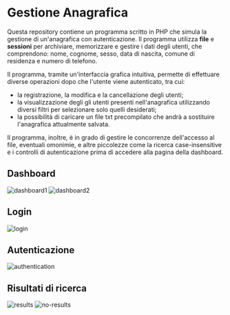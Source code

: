 # Gestione Anagrafica
Questa repository contiene un programma scritto in PHP che simula la gestione di un'anagrafica con autenticazione. Il programma utilizza **file** e **sessioni** per archiviare, memorizzare e gestire i dati degli utenti, che comprendono: nome, cognome, sesso, data di nascita, comune di residenza e numero di telefono.

Il programma, tramite un'interfaccia grafica intuitiva, permette di effettuare diverse operazioni dopo che l'utente viene autenticato, tra cui:
- la registrazione, la modifica e la cancellazione degli utenti;
- la visualizzazione degli gli utenti presenti nell'anagrafica utilizzando diversi filtri per selezionare solo quelli desiderati;
- la possibilità di caricare un file txt precompilato che andrà a sostituire l'anagrafica attualmente salvata.

Il programma, inoltre, è in grado di gestire le concorrenze dell'accesso al file, eventuali omonimie, e altre piccolezze come la ricerca case-insensitive e i controlli di autenticazione prima di accedere alla pagina della dashboard.

## Dashboard
![dashboard1](https://user-images.githubusercontent.com/79053058/234019903-cf4024e7-7a90-4676-af1f-c55583724629.png)
![dashboard2](https://user-images.githubusercontent.com/79053058/234019908-54ff177d-788b-4249-9bd9-951c284a3d0f.png)

## Login
![login](https://user-images.githubusercontent.com/79053058/234020014-4d62ab01-0f5c-426e-beb6-50bd1d6e003b.png)

## Autenticazione
![authentication](https://user-images.githubusercontent.com/79053058/234020084-820f4d6b-1b66-432c-af1e-8a6dfa7dd0f0.png)

## Risultati di ricerca
![results](https://user-images.githubusercontent.com/79053058/234020128-846eba13-7784-43df-ac88-d4fc2922c4d1.png)
![no-results](https://user-images.githubusercontent.com/79053058/234020133-6d776f18-17f7-4f1f-869c-ae40ad62a983.png)
